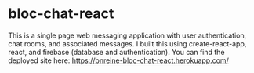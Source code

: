 # bloc-chat-react

This is a single page web messaging application with user authentication, chat rooms, and associated messages.  I built this using create-react-app, react, and firebase (database and authentication).  You can find the deployed site here: https://bnreine-bloc-chat-react.herokuapp.com/   
